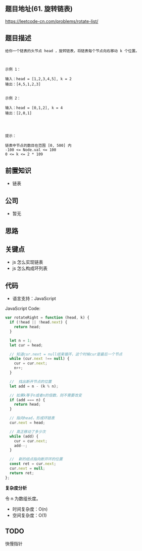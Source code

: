 ## 题目地址(61. 旋转链表)

https://leetcode-cn.com/problems/rotate-list/

## 题目描述

```
给你一个链表的头节点 head ，旋转链表，将链表每个节点向右移动 k 个位置。

 

示例 1：

输入：head = [1,2,3,4,5], k = 2
输出：[4,5,1,2,3]


示例 2：

输入：head = [0,1,2], k = 4
输出：[2,0,1]


 

提示：

链表中节点的数目在范围 [0, 500] 内
-100 <= Node.val <= 100
0 <= k <= 2 * 109
```

## 前置知识

- 链表

## 公司

- 暂无

## 思路

## 关键点

- js 怎么实现链表
- js 怎么构成环列表

## 代码

- 语言支持：JavaScript

JavaScript Code:

```javascript
var rotateRight = function (head, k) {
  if (!head || !head.next) {
    return head;
  }

  let n = 1;
  let cur = head;

  // 知道cur.next = null结束循环，这个时候cur是最后一个节点
  while (cur.next !== null) {
    cur = cur.next;
    n++;
  }

  //  找出断开节点的位置
  let add = n - (k % n);

  // 如果k等于n或者n的倍数，则不需要改变
  if (add === n) {
    return head;
  }

  // 指向head，形成环链表
  cur.next = head;

  // 真正移动了多少次
  while (add) {
    cur = cur.next;
    add--;
  }

  //  新的结点指向断开环的位置
  const ret = cur.next;
  cur.next = null;
  return ret;
};
```

**复杂度分析**

令 n 为数组长度。

- 时间复杂度：O(n)
- 空间复杂度：O(1)

## TODO

快慢指针
